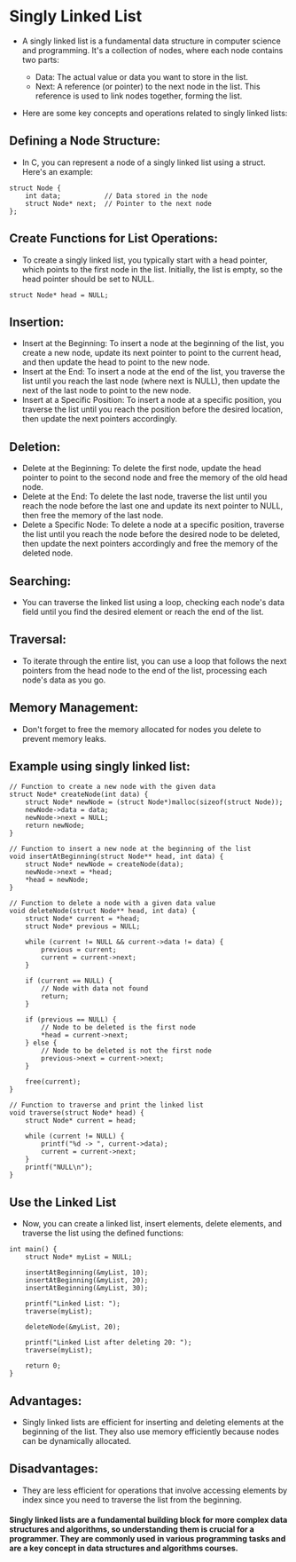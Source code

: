 # Singly Linked List

* A singly linked list is a fundamental data structure in computer science and programming. It's a collection of nodes, where each node contains two parts:
	* Data: The actual value or data you want to store in the list.
	* Next: A reference (or pointer) to the next node in the list. This reference is used to link nodes together, forming the list.

* Here are some key concepts and operations related to singly linked lists:

## Defining a Node Structure:
* In C, you can represent a node of a singly linked list using a struct. Here's an example:
~~~~
struct Node {
    int data;           // Data stored in the node
    struct Node* next;  // Pointer to the next node
};
~~~~

## Create Functions for List Operations:
* To create a singly linked list, you typically start with a head pointer, which points to the first node in the list. Initially, the list is empty, so the head pointer should be set to NULL.
~~~~
struct Node* head = NULL;
~~~~

## Insertion:
* Insert at the Beginning: To insert a node at the beginning of the list, you create a new node, update its next pointer to point to the current head, and then update the head to point to the new node.
* Insert at the End: To insert a node at the end of the list, you traverse the list until you reach the last node (where next is NULL), then update the next of the last node to point to the new node.
* Insert at a Specific Position: To insert a node at a specific position, you traverse the list until you reach the position before the desired location, then update the next pointers accordingly.

## Deletion:
* Delete at the Beginning: To delete the first node, update the head pointer to point to the second node and free the memory of the old head node.
* Delete at the End: To delete the last node, traverse the list until you reach the node before the last one and update its next pointer to NULL, then free the memory of the last node.
* Delete a Specific Node: To delete a node at a specific position, traverse the list until you reach the node before the desired node to be deleted, then update the next pointers accordingly and free the memory of the deleted node.

## Searching: 
* You can traverse the linked list using a loop, checking each node's data field until you find the desired element or reach the end of the list.

## Traversal:
* To iterate through the entire list, you can use a loop that follows the next pointers from the head node to the end of the list, processing each node's data as you go.

## Memory Management:
* Don't forget to free the memory allocated for nodes you delete to prevent memory leaks.

## Example using singly linked list:
~~~~
// Function to create a new node with the given data
struct Node* createNode(int data) {
    struct Node* newNode = (struct Node*)malloc(sizeof(struct Node));
    newNode->data = data;
    newNode->next = NULL;
    return newNode;
}

// Function to insert a new node at the beginning of the list
void insertAtBeginning(struct Node** head, int data) {
    struct Node* newNode = createNode(data);
    newNode->next = *head;
    *head = newNode;
}

// Function to delete a node with a given data value
void deleteNode(struct Node** head, int data) {
    struct Node* current = *head;
    struct Node* previous = NULL;

    while (current != NULL && current->data != data) {
        previous = current;
        current = current->next;
    }

    if (current == NULL) {
        // Node with data not found
        return;
    }

    if (previous == NULL) {
        // Node to be deleted is the first node
        *head = current->next;
    } else {
        // Node to be deleted is not the first node
        previous->next = current->next;
    }

    free(current);
}

// Function to traverse and print the linked list
void traverse(struct Node* head) {
    struct Node* current = head;

    while (current != NULL) {
        printf("%d -> ", current->data);
        current = current->next;
    }
    printf("NULL\n");
}
~~~~

## Use the Linked List
* Now, you can create a linked list, insert elements, delete elements, and traverse the list using the defined functions:
~~~~
int main() {
    struct Node* myList = NULL;

    insertAtBeginning(&myList, 10);
    insertAtBeginning(&myList, 20);
    insertAtBeginning(&myList, 30);

    printf("Linked List: ");
    traverse(myList);

    deleteNode(&myList, 20);

    printf("Linked List after deleting 20: ");
    traverse(myList);

    return 0;
}
~~~~
## Advantages:
* Singly linked lists are efficient for inserting and deleting elements at the beginning of the list. They also use memory efficiently because nodes can be dynamically allocated.

## Disadvantages:
* They are less efficient for operations that involve accessing elements by index since you need to traverse the list from the beginning.

#### Singly linked lists are a fundamental building block for more complex data structures and algorithms, so understanding them is crucial for a programmer. They are commonly used in various programming tasks and are a key concept in data structures and algorithms courses.
